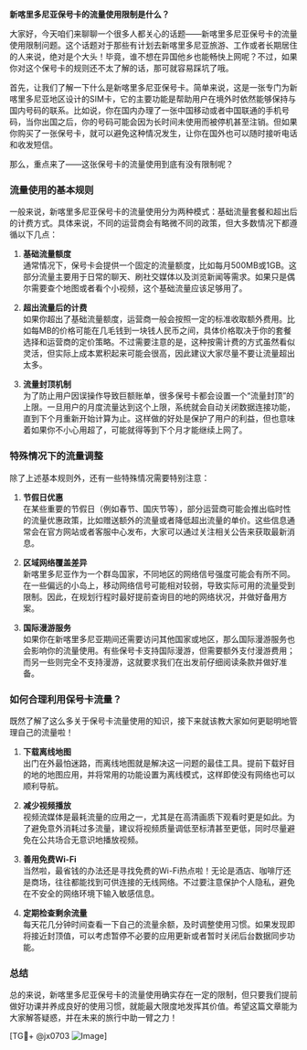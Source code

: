 **新喀里多尼亚保号卡的流量使用限制是什么？**

大家好，今天咱们来聊聊一个很多人都关心的话题——新喀里多尼亚保号卡的流量使用限制问题。这个话题对于那些有计划去新喀里多尼亚旅游、工作或者长期居住的人来说，绝对是个大头！毕竟，谁不想在异国他乡也能畅快上网呢？不过，如果你对这个保号卡的规则还不太了解的话，那可就容易踩坑了哦。

首先，让我们了解一下什么是新喀里多尼亚保号卡。简单来说，这是一张专门为新喀里多尼亚地区设计的SIM卡，它的主要功能是帮助用户在境外时依然能够保持与国内号码的联系。比如说，你在国内办理了一张中国移动或者中国联通的手机号码，当你出国之后，你的号码可能会因为长时间未使用而被停机甚至注销。但如果你购买了一张保号卡，就可以避免这种情况发生，让你在国外也可以随时接听电话和收发短信。

那么，重点来了——这张保号卡的流量使用到底有没有限制呢？

### 流量使用的基本规则

一般来说，新喀里多尼亚保号卡的流量使用分为两种模式：基础流量套餐和超出后的计费方式。具体来说，不同的运营商会有略微不同的政策，但大多数情况下都遵循以下几点：

1. **基础流量额度**  
   通常情况下，保号卡会提供一个固定的流量额度，比如每月500MB或1GB。这部分流量主要用于日常的聊天、刷社交媒体以及浏览新闻等需求。如果只是偶尔需要查个地图或者看个小视频，这个基础流量应该足够用了。

2. **超出流量后的计费**  
   如果你超出了基础流量额度，运营商一般会按照一定的标准收取额外费用。比如每MB的价格可能在几毛钱到一块钱人民币之间，具体价格取决于你的套餐选择和运营商的定价策略。不过需要注意的是，这种按需计费的方式虽然看似灵活，但实际上成本累积起来可能会很高，因此建议大家尽量不要让流量超出太多。

3. **流量封顶机制**  
   为了防止用户因误操作导致巨额账单，很多保号卡都会设置一个“流量封顶”的上限。一旦用户的月度流量达到这个上限，系统就会自动关闭数据连接功能，直到下个月重新开始计算为止。这样做的好处是保护了用户的利益，但也意味着如果你不小心用超了，可能就得等到下个月才能继续上网了。

### 特殊情况下的流量调整

除了上述基本规则外，还有一些特殊情况需要特别注意：

1. **节假日优惠**  
   在某些重要的节假日（例如春节、国庆节等），部分运营商可能会推出临时性的流量优惠政策，比如赠送额外的流量或者降低超出流量的单价。这些信息通常会在官方网站或者客服中心发布，大家可以通过关注相关公告来获取最新消息。

2. **区域网络覆盖差异**  
   新喀里多尼亚作为一个群岛国家，不同地区的网络信号强度可能会有所不同。在一些偏远的小岛上，移动网络信号可能相对较弱，导致实际可用的流量受到限制。因此，在规划行程时最好提前查询目的地的网络状况，并做好备用方案。

3. **国际漫游服务**  
   如果你在新喀里多尼亚期间还需要访问其他国家或地区，那么国际漫游服务也会影响你的流量使用。有些保号卡支持国际漫游，但需要额外支付漫游费用；而另一些则完全不支持漫游，这就要求我们在出发前仔细阅读条款并做好准备。

### 如何合理利用保号卡流量？

既然了解了这么多关于保号卡流量使用的知识，接下来就该教大家如何更聪明地管理自己的流量啦！

1. **下载离线地图**  
   出门在外最怕迷路，而离线地图就是解决这一问题的最佳工具。提前下载好目的地的地图应用，并将常用的功能设置为离线模式，这样即使没有网络也可以顺利导航。

2. **减少视频播放**  
   视频流媒体是最耗流量的应用之一，尤其是在高清画质下观看时更是如此。为了避免意外消耗过多流量，建议将视频质量调低至标清甚至更低，同时尽量避免在公共场合无意识地播放视频。

3. **善用免费Wi-Fi**  
   当然啦，最省钱的办法还是寻找免费的Wi-Fi热点啦！无论是酒店、咖啡厅还是商场，往往都能找到可供连接的无线网络。不过要注意保护个人隐私，避免在不安全的网络环境下输入敏感信息。

4. **定期检查剩余流量**  
   每天花几分钟时间查看一下自己的流量余额，及时调整使用习惯。如果发现即将接近封顶值，可以考虑暂停不必要的应用更新或者暂时关闭后台数据同步功能。

### 总结

总的来说，新喀里多尼亚保号卡的流量使用确实存在一定的限制，但只要我们提前做好功课并养成良好的使用习惯，就能最大限度地发挥其价值。希望这篇文章能为大家解答疑惑，并在未来的旅行中助一臂之力！

[TG💪+ @jx0703 ![Image](https://github.com/user-attachments/assets/dbca1d08-cadb-493c-b0ec-ad6f7a83f270)]